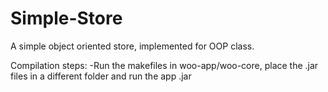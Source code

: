# Simple-Store
A simple object oriented store, implemented for OOP class.

Compilation steps:
-Run the makefiles in woo-app/woo-core, place the .jar files in a different folder and run the app .jar
